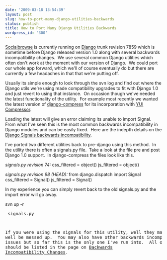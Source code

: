 ```yaml
---
date: '2009-03-18 13:54:39'
layout: post
slug: how-to-port-many-django-utilities-backwards
status: publish
title: How to Port Many Django Utilities Backwards
wordpress_id: '300'
---
```


[Socialbrowse](http://socialbrowse.com) is currently running on [Django](http://djangoproject.com) trunk revision 7859 which is sometime before Django released version 1.0 along with several backwards incompatibility changes.  We use several common Django utilities which often don't work at the moment with our version of Django.  We could port our whole app forward, which we'll of course eventually do but there are currently a few headaches in that that we're putting off.

Usually its simple enough to look through the svn log and find out where the Django utils we're using made compatibility upgrades to fit with Django 1.0 and just revert to using that instance.  On occasion though we've needed the latest functionality of the utility.  For example most recently we wanted the latest version of [django-compress](http://code.google.com/p/django-compress/) for its incorporation with [YUI Compressor](http://developer.yahoo.com/yui/compressor/).

Loading the latest will give an error claiming its unable to import Signal.  From what I've seen this is the most common backwards incompatibility in Django modules and can be easily fixed.  Here are the indepth details on the [Django Signals backwards incompatibility](http://code.djangoproject.com/wiki/BackwardsIncompatibleChanges#Signalrefactoring).

I've ported two different utilities back to pre-django using this method.  In the utility there is often a signals.py file.  Take a look at the file pre and post Django 1.0 support.  In django-compress the files look like this.

_signals.py revision 74:_
css_filtered = object()
js_filtered = object()

_signals.py revision 98 (HEAD):_
from django.dispatch import Signal
css_filtered = Signal()
js_filtered = Signal()

In my experience you can simply revert back to the old signals.py and the import error will go away.

svn up -r <pre django1.0 revision> signals.py

If you were using the signals for this utility, well they may very well be messed up.  You may also have other backwards incompatibility issues but so far this is the only one I've run into.  All other issues should be listed in the page on [Backwards Incompatibility Changes](http://code.djangoproject.com/wiki/BackwardsIncompatibleChanges).
